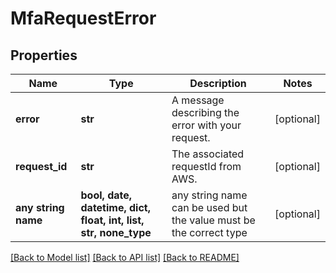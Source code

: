 # MfaRequestError


## Properties
Name | Type | Description | Notes
------------ | ------------- | ------------- | -------------
**error** | **str** | A message describing the error with your request. | [optional] 
**request_id** | **str** | The associated requestId from AWS. | [optional] 
**any string name** | **bool, date, datetime, dict, float, int, list, str, none_type** | any string name can be used but the value must be the correct type | [optional]

[[Back to Model list]](../README.md#documentation-for-models) [[Back to API list]](../README.md#documentation-for-api-endpoints) [[Back to README]](../README.md)


